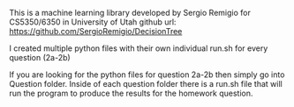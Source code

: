 This is a machine learning library developed by Sergio Remigio
for CS5350/6350 in University of Utah
github url: https://github.com/SergioRemigio/DecisionTree


I created multiple python files with their own individual run.sh for
every question (2a-2b)

If you are looking for the python files for question 2a-2b then simply go into
 Question folder. Inside of each question
folder there is a run.sh file that will run the program to produce
the results for the homework question.
